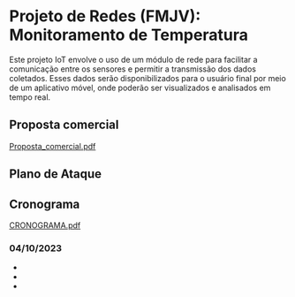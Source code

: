 # Projeto de Redes (FMJV): Monitoramento de Temperatura

Este projeto IoT envolve o uso de um módulo de rede para facilitar a comunicação
entre os sensores e permitir a transmissão dos dados coletados. Esses dados serão disponibilizados para o usuário final por meio de um aplicativo móvel, onde poderão ser
visualizados e analisados em tempo real.

 ## Proposta comercial
 [Proposta_comercial.pdf](https://github.com/vinussp/Projeto-de-Redes---Monitoramento-de-Temperatura/files/12811266/Proposta_comercial.pdf)
 ## Plano de Ataque

 ## Cronograma
 [CRONOGRAMA.pdf](https://github.com/vinussp/Projeto-de-Redes---Monitoramento-de-Temperatura/files/12811281/CRONOGRAMA.pdf)
 ### 04/10/2023
- 
-
-
